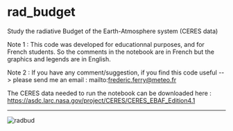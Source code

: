 # rad_budget

Study the radiative Budget of the Earth-Atmosphere system (CERES data)

Note 1 : This code was developed for educationnal purposes, and for French students. So the comments in the notebook are in French but the graphics and legends are in English.

Note 2 : If you have any comment/suggestion, if you find this code useful --> please send me an email : mailto:frederic.ferry@meteo.fr

The CERES data needed to run the notebook can be downloaded here : https://asdc.larc.nasa.gov/project/CERES/CERES_EBAF_Edition4.1

--------------------------------------------------------------------------------------------------------------------------------------------------

![radbud](https://user-images.githubusercontent.com/76565450/162587187-5ee613bd-3942-421f-b6d1-0cd17b357960.gif)
